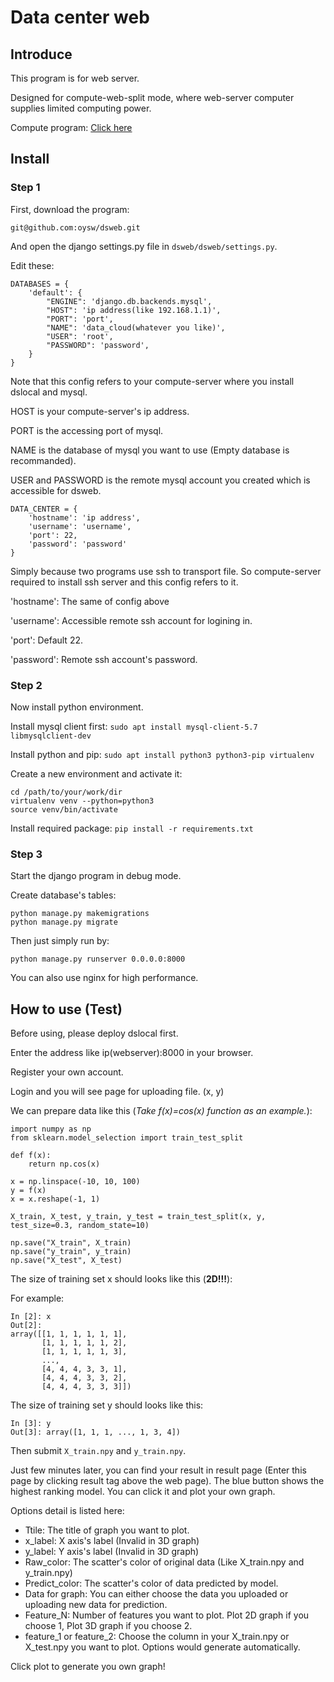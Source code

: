 # Data center web
## Introduce
This program is for web server.

Designed for compute-web-split mode, where web-server computer supplies limited computing power.

Compute program: [Click here](https://github.com/oysw/dslocal.git)

## Install
### Step 1
First, download the program:

`git@github.com:oysw/dsweb.git`

And open the django settings.py file in `dsweb/dsweb/settings.py`.

Edit these:

```
DATABASES = {
    'default': {
        "ENGINE": 'django.db.backends.mysql',
        "HOST": 'ip address(like 192.168.1.1)',
        "PORT": 'port',
        "NAME": 'data_cloud(whatever you like)',
        "USER": 'root',
        "PASSWORD": 'password',
    }
}
```

Note that this config refers to your compute-server where you install dslocal and mysql. 

HOST is your compute-server's ip address. 

PORT is the accessing port of mysql. 

NAME is the database of mysql you want to use (Empty database is recommanded).

USER and PASSWORD is the remote mysql account you created which is accessible for dsweb.

```
DATA_CENTER = {
    'hostname': 'ip address',
    'username': 'username',
    'port': 22,
    'password': 'password'
}
```
Simply because two programs use ssh to transport file. So compute-server required to install ssh server and this config refers to it.

'hostname': The same of config above

'username': Accessible remote ssh account for logining in.

'port': Default 22.

'password': Remote ssh account's password.

### Step 2
Now install python environment.

Install mysql client first:
`sudo apt install mysql-client-5.7 libmysqlclient-dev`

Install python and pip:
`sudo apt install python3 python3-pip virtualenv`

Create a new environment and activate it:

```
cd /path/to/your/work/dir
virtualenv venv --python=python3
source venv/bin/activate
```

Install required package:
`pip install -r requirements.txt`

### Step 3
Start the django program in debug mode.

Create database's tables:

```
python manage.py makemigrations
python manage.py migrate
```

Then just simply run by:

```
python manage.py runserver 0.0.0.0:8000
```
You can also use nginx for high performance.

## How to use (Test)
Before using, please deploy dslocal first.

Enter the address like ip(webserver):8000 in your browser.

Register your own account.

Login and you will see page for uploading file. (x, y)

We can prepare data like this (_Take f(x)=cos(x) function as an example._):

```
import numpy as np
from sklearn.model_selection import train_test_split

def f(x):
    return np.cos(x)

x = np.linspace(-10, 10, 100)
y = f(x)
x = x.reshape(-1, 1)

X_train, X_test, y_train, y_test = train_test_split(x, y, test_size=0.3, random_state=10)

np.save("X_train", X_train)
np.save("y_train", y_train)
np.save("X_test", X_test)
```
The size of training set x should looks like this (**2D!!!**):

For example:

```
In [2]: x
Out[2]: 
array([[1, 1, 1, 1, 1, 1],
       [1, 1, 1, 1, 1, 2],
       [1, 1, 1, 1, 1, 3],
       ...,
       [4, 4, 4, 3, 3, 1],
       [4, 4, 4, 3, 3, 2],
       [4, 4, 4, 3, 3, 3]])
```
The size of training set y should looks like this:

```
In [3]: y
Out[3]: array([1, 1, 1, ..., 1, 3, 4])
```
Then submit `X_train.npy` and `y_train.npy`.

Just few minutes later, you can find your result in result page (Enter this page by clicking result tag above the web page).
The blue button shows the highest ranking model. You can click it and plot your own graph.

Options detail is listed here:

* Ttile: The title of graph you want to plot.
* x_label: X axis's label (Invalid in 3D graph)
* y_label: Y axis's label (Invalid in 3D graph)
* Raw\_color: The scatter's color of original data (Like X_train.npy and y_train.npy)
* Predict\_color: The scatter's color of data predicted by model.
* Data for graph: You can either choose the data you uploaded or uploading new data for prediction.
* Feature_N: Number of features you want to plot. Plot 2D graph if you choose 1, Plot 3D graph if you choose 2.
* feature\_1 or feature\_2: Choose the column in your X\_train.npy or X\_test.npy you want to plot. Options would generate automatically.

Click plot to generate you own graph!

